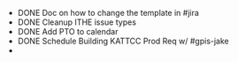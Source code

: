 - DONE Doc on how to change the template in #jira
- DONE Cleanup ITHE issue types
- DONE Add PTO to calendar
- DONE Schedule Building KATTCC Prod Req w/ #gpis-jake
-